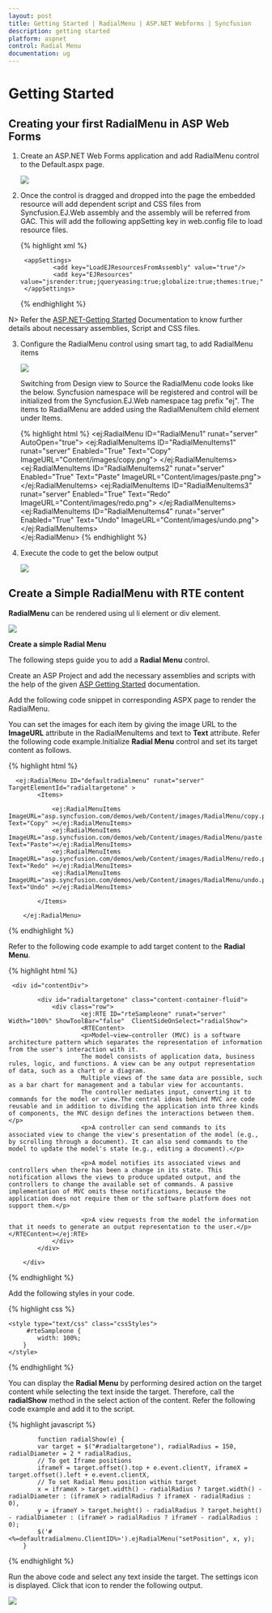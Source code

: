 ```yaml
---
layout: post
title: Getting Started | RadialMenu | ASP.NET Webforms | Syncfusion
description: getting started
platform: aspnet
control: Radial Menu
documentation: ug
---
```


# Getting Started

## Creating your first RadialMenu in ASP Web Forms

1. Create an ASP.NET Web Forms application and add RadialMenu control to the Default.aspx page.

    ![](getting-started_images\getting-started_img3.png)

2. Once the control is dragged and dropped into the page the embedded resource will add dependent script and CSS files from Syncfusion.EJ.Web assembly and the assembly will be referred from GAC. This will add the following appSetting key in web.config file to load resource files.

    {% highlight xml %}
        
        <appSettings>
                <add key="LoadEJResourcesFromAssembly" value="true"/>
                <add key="EJResources" value="jsrender:true;jqueryeasing:true;globalize:true;themes:true;"/>
        </appSettings>
            
    {% endhighlight %}
    
N> Refer the [ASP.NET-Getting Started](http://help.syncfusion.com/aspnet/getting-started#manual-integration-of-syncfusion-aspnet-controls-into-the-newexisting-application) Documentation to know further details about necessary assemblies, Script and CSS files.

3. Configure the RadialMenu control using smart tag, to add RadialMenu items

    ![](getting-started_images\getting-started_img4.png)

    Switching from Design view to Source the RadialMenu code looks like the below. Syncfusion namespace will be registered and control will be initialized from the Syncfusion.EJ.Web namespace tag prefix "ej". The items to RadialMenu are added using the RadialMenuItem child element under Items.

    {% highlight html %}
            <ej:RadialMenu ID="RadialMenu1" runat="server" AutoOpen="true">
                <Items>
                    <ej:RadialMenuItems ID="RadialMenuItems1" runat="server" Enabled="True" Text="Copy" ImageURL="Content/images/copy.png">
                    </ej:RadialMenuItems>
                    <ej:RadialMenuItems ID="RadialMenuItems2" runat="server" Enabled="True" Text="Paste" ImageURL="Content/images/paste.png">
                    </ej:RadialMenuItems>
                    <ej:RadialMenuItems ID="RadialMenuItems3" runat="server" Enabled="True" Text="Redo" ImageURL="Content/images/redo.png">
                    </ej:RadialMenuItems>
                    <ej:RadialMenuItems ID="RadialMenuItems4" runat="server" Enabled="True" Text="Undo" ImageURL="Content/images/undo.png">
                    </ej:RadialMenuItems>
                </Items>            
            </ej:RadialMenu>
    {% endhighlight %}

4. Execute the code to get the below output

    ![](getting-started_images\getting-started_img5.png)

## Create a Simple RadialMenu with RTE content

**RadialMenu** can be rendered using ul li element or div element.   

![](getting-started_images\getting-started_img1.png)

**Create a simple Radial Menu**

The following steps guide you to add a **Radial Menu** control.

Create an ASP Project and add the necessary assemblies and scripts with the help of the given [ASP Getting Started](http://help.syncfusion.com/aspnet/getting-started) documentation.

Add the following code snippet in corresponding ASPX page to render the RadialMenu.

You can set the images for each item by giving the image URL to the **ImageURL** attribute in the RadialMenuItems and text to **Text** attribute. Refer the following code example.Initialize **Radial Menu** control and set its target content as follows.

{% highlight html %}

      <ej:RadialMenu ID="defaultradialmenu" runat="server" TargetElementId="radialtargetone" >         
            <Items>
           
                <ej:RadialMenuItems ImageURL="asp.syncfusion.com/demos/web/Content/images/RadialMenu/copy.png" Text="Copy" ></ej:RadialMenuItems>
                <ej:RadialMenuItems ImageURL="asp.syncfusion.com/demos/web/Content/images/RadialMenu/paste.png" Text="Paste"></ej:RadialMenuItems>
                <ej:RadialMenuItems ImageURL="asp.syncfusion.com/demos/web/Content/images/RadialMenu/redo.png" Text="Redo" ></ej:RadialMenuItems>
                <ej:RadialMenuItems ImageURL="asp.syncfusion.com/demos/web/Content/images/RadialMenu/undo.png" Text="Undo" ></ej:RadialMenuItems>
            
            </Items>

        </ej:RadialMenu>

{% endhighlight %}

Refer to the following code example to add target content to the **Radial Menu**.

{% highlight html %}

     <div id="contentDiv">

            <div id="radialtargetone" class="content-container-fluid">
                <div class="row">
                        <ej:RTE ID="rteSampleone" runat="server" Width="100%" ShowToolBar="false"  ClientSideOnSelect="radialShow">
                        <RTEContent>
                        <p>Model–view–controller (MVC) is a software architecture pattern which separates the representation of information from the user's interaction with it.
                        The model consists of application data, business rules, logic, and functions. A view can be any output representation of data, such as a chart or a diagram.
                        Multiple views of the same data are possible, such as a bar chart for management and a tabular view for accountants.
                        The controller mediates input, converting it to commands for the model or view.The central ideas behind MVC are code reusable and in addition to dividing the application into three kinds of components, the MVC design defines the interactions between them.</p>
                        <p>A controller can send commands to its associated view to change the view's presentation of the model (e.g., by scrolling through a document). It can also send commands to the model to update the model's state (e.g., editing a document).</p>

                        <p>A model notifies its associated views and controllers when there has been a change in its state. This notification allows the views to produce updated output, and the controllers to change the available set of commands. A passive implementation of MVC omits these notifications, because the application does not require them or the software platform does not support them.</p>

                        <p>A view requests from the model the information that it needs to generate an output representation to the user.</p>
    </RTEContent></ej:RTE>
                </div>
            </div>

        </div>

{% endhighlight %}

Add the following styles in your code.
    
{% highlight css %}

    <style type="text/css" class="cssStyles">
         #rteSampleone {
            width: 100%;
        }
    </style>


{% endhighlight %}


You can display the **Radial Menu** by performing desired action on the target content while selecting the text inside the target. Therefore, call the **radialShow** method in the select action of the content. Refer  the following code example and add it to the script.

{% highlight javascript %}

           
            function radialShow(e) {
            var target = $("#radialtargetone"), radialRadius = 150, radialDiameter = 2 * radialRadius,
            // To get Iframe positions
            iframeY = target.offset().top + e.event.clientY, iframeX = target.offset().left + e.event.clientX,
            // To set Radial Menu position within target
            x = iframeX > target.width() - radialRadius ? target.width() - radialDiameter : (iframeX > radialRadius ? iframeX - radialRadius : 0),
            y = iframeY > target.height() - radialRadius ? target.height() - radialDiameter : (iframeY > radialRadius ? iframeY - radialRadius : 0);
            $('#<%=defaultradialmenu.ClientID%>').ejRadialMenu("setPosition", x, y);
        }               
 
{% endhighlight %}

Run the above code and select any text inside the target. The settings icon is displayed. Click that icon to render the following output.


![](getting-started_images\getting-started_img2.png)

